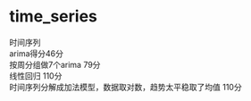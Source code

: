 # time_series
时间序列
<br>
arima得分46分
<br>
按周分组做7个arima 79分
<br>
线性回归 110分
<br>
时间序列分解成加法模型，数据取对数，趋势太平稳取了均值 110分
